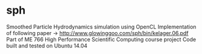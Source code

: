 # sph
Smoothed Particle Hydrodynamics simulation using OpenCL
Implementation of following paper -> http://www.glowinggoo.com/sph/bin/kelager.06.pdf
Part of ME 766 High Performance Scientific Computing course project
Code built and tested on Ubuntu 14.04
